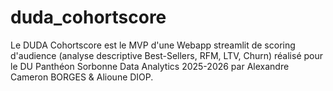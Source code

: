 # duda_cohortscore
Le DUDA Cohortscore est le MVP d'une Webapp streamlit de scoring d'audience (analyse descriptive Best-Sellers, RFM, LTV, Churn) réalisé pour le DU Panthéon Sorbonne Data Analytics 2025-2026 par Alexandre Cameron BORGES &amp; Alioune DIOP.
